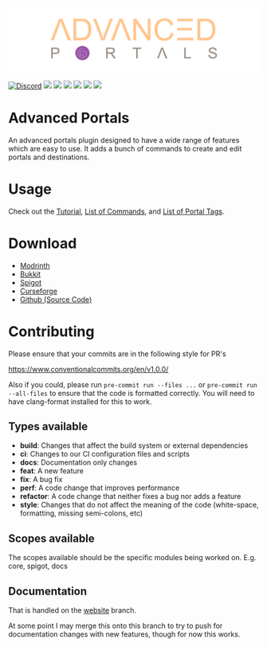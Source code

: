 [//]: # (This is a link to the raw location so that the image can be displayed from pages like Modrinth)
![Advanced portals](https://raw.githubusercontent.com/sekwah41/Advanced-Portals/refs/heads/main/docs/logo.png)

[![Discord](https://img.shields.io/discord/168282484037910528.svg?style=for-the-badge&logo=discord&logoColor=white)](https://discord.gg/fAJ3xJg)
[![](https://img.shields.io/github/contributors/sekwah41/Advanced-Portals.svg?style=for-the-badge&logo=github)](https://github.com/sekwah41/Advanced-Portals/graphs/contributors)
[![](https://img.shields.io/github/issues/sekwah41/Advanced-Portals.svg?style=for-the-badge&logo=github)](https://github.com/sekwah41/Advanced-Portals/issues)
[![](https://img.shields.io/github/issues-pr/sekwah41/Advanced-Portals.svg?style=for-the-badge&logo=github)](https://github.com/sekwah41/Advanced-Portals/pulls)
[![](https://img.shields.io/github/forks/sekwah41/Advanced-Portals.svg?style=for-the-badge&logo=github)](https://github.com/sekwah41/Advanced-Portals/network/members)
[![](https://img.shields.io/github/stars/sekwah41/Advanced-Portals.svg?style=for-the-badge&logo=github)](https://github.com/sekwah41/Advanced-Portals/stargazers)
[![](https://img.shields.io/github/license/sekwah41/Advanced-Portals.svg?logo=github&style=for-the-badge)](https://github.com/sekwah41/Advanced-Portals/blob/master/LICENSE.md)

Advanced Portals
==============
An advanced portals plugin designed to have a wide range of features which are easy to use. It adds a bunch of commands to create and edit portals and destinations.

# Usage

Check out the [Tutorial](https://advancedportals.sekwah.com/docs/intro), [List of Commands](https://advancedportals.sekwah.com/docs/commands), and [List of Portal Tags](https://advancedportals.sekwah.com/docs/portal-tags).

# Download

- [Modrinth](https://modrinth.com/plugin/advanced-portals)
- [Bukkit](https://dev.bukkit.org/projects/advanced-portals)
- [Spigot](https://www.spigotmc.org/resources/advanced-portals.14356/)
- [Curseforge](https://www.curseforge.com/minecraft/bukkit-plugins/advanced-portals)
- [Github (Source Code)](https://github.com/sekwah41/Advanced-Portals/releases)

# Contributing
Please ensure that your commits are in the following style for PR's

https://www.conventionalcommits.org/en/v1.0.0/

Also if you could, please run `pre-commit run --files ...` or `pre-commit run --all-files` to ensure that the code is formatted correctly.
You will need to have clang-format installed for this to work.

## Types available
* **build**: Changes that affect the build system or external dependencies
* **ci**: Changes to our CI configuration files and scripts
* **docs**: Documentation only changes
* **feat**: A new feature
* **fix**: A bug fix
* **perf**: A code change that improves performance
* **refactor**: A code change that neither fixes a bug nor adds a feature
* **style**: Changes that do not affect the meaning of the code (white-space, formatting, missing semi-colons, etc)
<!---
We don't currently do tests. But in case.
 * **test**: Adding missing tests or correcting existing tests
-->

## Scopes available
The scopes available should be the specific modules being worked on. E.g. core, spigot, docs

## Documentation
That is handled on the [website](https://github.com/sekwah41/Advanced-Portals/tree/website) branch.

At some point I may merge this onto this branch to try to push for documentation changes with new features, though for now this works.
